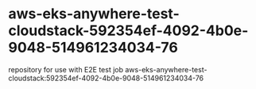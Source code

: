 # aws-eks-anywhere-test-cloudstack-592354ef-4092-4b0e-9048-514961234034-76
repository for use with E2E test job aws-eks-anywhere-test-cloudstack:592354ef-4092-4b0e-9048-514961234034-76

